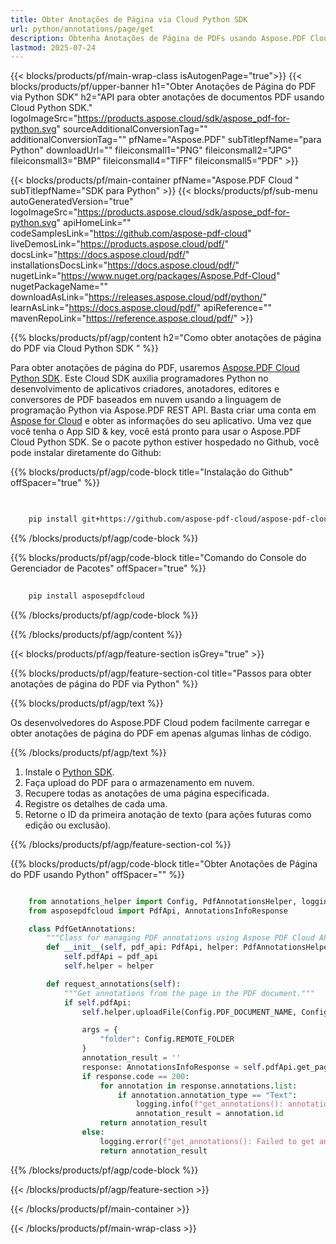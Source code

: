 ```yaml
---
title: Obter Anotações de Página via Cloud Python SDK
url: python/annotations/page/get
description: Obtenha Anotações de Página de PDFs usando Aspose.PDF Cloud SDK para Python.
lastmod: 2025-07-24
---
```


{{< blocks/products/pf/main-wrap-class isAutogenPage="true">}}
{{< blocks/products/pf/upper-banner h1="Obter Anotações de Página do PDF via Python SDK" h2="API para obter anotações de documentos PDF usando Cloud Python SDK." logoImageSrc="https://products.aspose.cloud/sdk/aspose_pdf-for-python.svg" sourceAdditionalConversionTag="" additionalConversionTag="" pfName="Aspose.PDF" subTitlepfName="para Python" downloadUrl="" fileiconsmall1="PNG" fileiconsmall2="JPG" fileiconsmall3="BMP" fileiconsmall4="TIFF" fileiconsmall5="PDF" >}}

{{< blocks/products/pf/main-container pfName="Aspose.PDF Cloud " subTitlepfName="SDK para Python" >}}
{{< blocks/products/pf/sub-menu autoGeneratedVersion="true" logoImageSrc="https://products.aspose.cloud/sdk/aspose_pdf-for-python.svg" apiHomeLink="" codeSamplesLink="https://github.com/aspose-pdf-cloud" liveDemosLink="https://products.aspose.cloud/pdf/" docsLink="https://docs.aspose.cloud/pdf/" installationsDocsLink="https://docs.aspose.cloud/pdf/" nugetLink="https://www.nuget.org/packages/Aspose.Pdf-Cloud" nugetPackageName="" downloadAsLink="https://releases.aspose.cloud/pdf/python/" learnAsLink="https://docs.aspose.cloud/pdf/" apiReference="" mavenRepoLink="https://reference.aspose.cloud/pdf/" >}}

{{% blocks/products/pf/agp/content h2="Como obter anotações de página do PDF via Cloud Python SDK " %}}

Para obter anotações de página do PDF, usaremos
[Aspose.PDF Cloud Python SDK](https://products.aspose.cloud/pdf/python/). Este Cloud SDK auxilia programadores Python no desenvolvimento de aplicativos criadores, anotadores, editores e conversores de PDF baseados em nuvem usando a linguagem de programação Python via Aspose.PDF REST API. Basta criar uma conta em [Aspose for Cloud](https://dashboard.aspose.cloud/#/apps) e obter as informações do seu aplicativo. Uma vez que você tenha o App SID & key, você está pronto para usar o Aspose.PDF Cloud Python SDK. Se o pacote python estiver hospedado no Github, você pode instalar diretamente do Github:

{{% blocks/products/pf/agp/code-block title="Instalação do Github" offSpacer="true" %}}

```bash

     
    pip install git+https://github.com/aspose-pdf-cloud/aspose-pdf-cloud-python.git


```

{{% /blocks/products/pf/agp/code-block %}}

{{% blocks/products/pf/agp/code-block title="Comando do Console do Gerenciador de Pacotes" offSpacer="true" %}}

```bash
     
    pip install asposepdfcloud

```

{{% /blocks/products/pf/agp/code-block %}}

{{% /blocks/products/pf/agp/content %}}

{{< blocks/products/pf/agp/feature-section isGrey="true" >}}

{{% blocks/products/pf/agp/feature-section-col title="Passos para obter anotações de página do PDF via Python" %}}

{{% blocks/products/pf/agp/text %}}

Os desenvolvedores do Aspose.PDF Cloud podem facilmente carregar e obter anotações de página do PDF em apenas algumas linhas de código.

{{% /blocks/products/pf/agp/text %}}

1. Instale o [Python SDK](https://pypi.org/project/asposepdfcloud/).
1. Faça upload do PDF para o armazenamento em nuvem.
1. Recupere todas as anotações de uma página especificada.
1. Registre os detalhes de cada uma.
1. Retorne o ID da primeira anotação de texto (para ações futuras como edição ou exclusão).

{{% /blocks/products/pf/agp/feature-section-col %}}

{{% blocks/products/pf/agp/code-block title="Obter Anotações de Página do PDF usando Python" offSpacer="" %}}

```python

    from annotations_helper import Config, PdfAnnotationsHelper, logging
    from asposepdfcloud import PdfApi, AnnotationsInfoResponse

    class PdfGetAnnotations:
        """Class for managing PDF annotations using Aspose PDF Cloud API."""
        def __init__(self, pdf_api: PdfApi, helper: PdfAnnotationsHelper):
            self.pdfApi = pdf_api
            self.helper = helper

        def request_annotations(self):
            """Get annotations from the page in the PDF document."""
            if self.pdfApi:
                self.helper.uploadFile(Config.PDF_DOCUMENT_NAME, Config.LOCAL_FOLDER, Config.REMOTE_FOLDER)

                args = {
                    "folder": Config.REMOTE_FOLDER
                }
                annotation_result = ''
                response: AnnotationsInfoResponse = self.pdfApi.get_page_annotations(Config.PDF_DOCUMENT_NAME, Config.PAGE_NUMBER, **args)
                if response.code == 200:
                    for annotation in response.annotations.list:
                        if annotation.annotation_type == "Text":
                            logging.info(f"get_annotations(): annotation id={annotation.id} with '{annotation.contents}' content get from the document '{Config.PDF_DOCUMENT_NAME}' on {annotation.page_index} page.")
                            annotation_result = annotation.id
                    return annotation_result
                else:
                    logging.error(f"get_annotations(): Failed to get annotation in the document. Response code: {response.code}")
                    return annotation_result
```

{{% /blocks/products/pf/agp/code-block %}}

{{< /blocks/products/pf/agp/feature-section >}}

{{< /blocks/products/pf/main-container >}}

{{< /blocks/products/pf/main-wrap-class >}}
